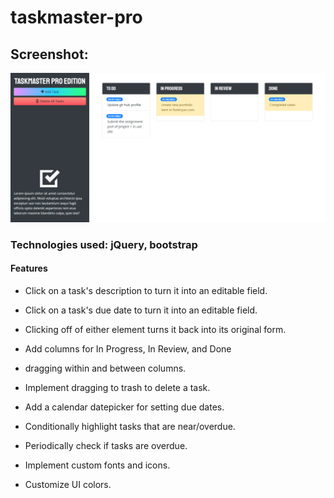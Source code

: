 # taskmaster-pro
## Screenshot:
![](assets/img/Taskmaster-Pro-homepage.png)

### Technologies used: jQuery, bootstrap

#### Features
- Click on a task's description to turn it into an editable field.
- Click on a task's due date to turn it into an editable field.
- Clicking off of either element turns it back into its original form.

- Add columns for In Progress, In Review, and Done

- dragging within and between columns.
- Implement dragging to trash to delete a task.

- Add a calendar datepicker for setting due dates.
- Conditionally highlight tasks that are near/overdue.


- Periodically check if tasks are overdue.
- Implement custom fonts and icons.
- Customize UI colors.

